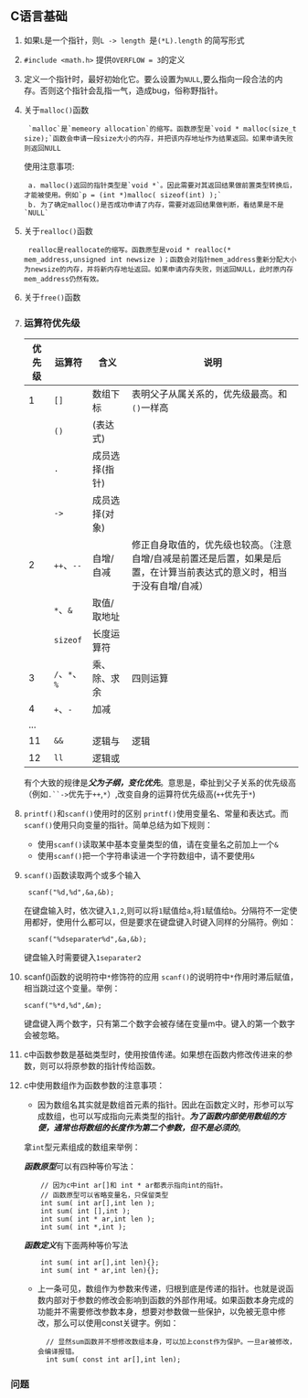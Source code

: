 ## C语言基础 ##
1. 如果`L`是一个指针，则`L -> length `是`(*L).length` 的简写形式
2. `#include <math.h>` 提供`OVERFLOW = 3`的定义
3. 定义一个指针时，最好初始化它。要么设置为`NULL`,要么指向一段合法的内存。否则这个指针会乱指一气，造成bug，俗称野指针。
4. 关于`malloc()`函数
	
		`malloc`是`memeory allocation`的缩写。函数原型是`void * malloc(size_t size);`函数会申请一段size大小的内存，并把该内存地址作为结果返回。如果申请失败则返回NULL
    使用注意事项:

	    a. malloc()返回的指针类型是`void *`。因此需要对其返回结果做前置类型转换后，才能被使用。例如`p = (int *)malloc( sizeof(int) );`
        b. 为了确定malloc()是否成功申请了内存，需要对返回结果做判断，看结果是不是`NULL` 
5. 关于`realloc()`函数
	
		realloc是reallocate的缩写。函数原型是void * realloc(* mem_address,unsigned int newsize )；函数会对指针mem_address重新分配大小为newsize的内存，并将新内存地址返回。如果申请内存失败，则返回NULL，此时原内存mem_address仍然有效。
6. 关于`free()`函数
7. 	
	### 运算符优先级

    | 优先级  | 运算符  | 含义  | 说明   |
    | ------ | ------ |------ |---- |
    | 1      | `[]`   | 数组下标      | 表明父子从属关系的，优先级最高。和`()`一样高
    |        | `()`   | (表达式)      | 
    |        |  `.`   | 成员选择(指针) | 
    |        | `->`   | 成员选择(对象) | 
    | 2      | `++`、`--`  | 自增/自减     | 修正自身取值的，优先级也较高。（注意自增/自减是前置还是后置，如果是后置，在计算当前表达式的意义时，相当于没有自增/自减）
    |        | `*`、`&`    | 取值/取地址   | 
    |        | `sizeof` | 长度运算符    | 
    | 3      | `/`、`*`、`%`| 乘、除、求余 | 四则运算
    | 4      | `+`、`-`   | 加减
    | ...    |
    | 11     | `&&` | 逻辑与  | 逻辑
    | 12     | `ll` | 逻辑或  | 

    有个大致的规律是***父为子纲，变化优先***。意思是，牵扯到父子关系的优先级高（例如`.``->`优先于`++`,`*`）,改变自身的运算符优先级高(`++`优先于`*`)
8. `printf()`和`scanf()`使用时的区别
    `printf()`使用变量名、常量和表达式。而`scanf()`使用只向变量的指针。简单总结为如下规则：
    - 使用`scanf()`读取某中基本变量类型的值，请在变量名之前加上一个`&`
    - 使用`scanf()`把一个字符串读进一个字符数组中，请不要使用`&`
9. `scanf()`函数读取两个或多个输入

        scanf("%d,%d",&a,&b);

    在键盘输入时，依次键入`1,2`,则可以将`1`赋值给`a`,将`1`赋值给`b`。分隔符不一定使用都好，使用什么都可以，但是要求在键盘键入时键入同样的分隔符。例如：

        scanf("%dseparater%d",&a,&b);

    键盘输入时需要键入`1separater2`    
10. scanf()函数的说明符中`*`修饰符的应用
    `scanf()`的说明符中`*`作用时滞后赋值，相当跳过这个变量。举例：

        scanf("%*d,%d",&m);
    
    键盘键入两个数字，只有第二个数字会被存储在变量m中。键入的第一个数字会被忽略。

11. c中函数参数是基础类型时，使用按值传递。如果想在函数内修改传进来的参数，则可以将原参数的指针传给函数。
12. c中使用数组作为函数参数的注意事项：

    - 因为数组名其实就是数组首元素的指针。因此在函数定义时，形参可以写成数组，也可以写成指向元素类型的指针。***为了函数内部使用数组的方便，通常也将数组的长度作为第二个参数，但不是必须的***。
    
    拿`int`型元素组成的数组来举例：
    
    ***函数原型***可以有四种等价写法：

            // 因为c中int ar[]和 int * ar都表示指向int的指针。
            // 函数原型可以省略变量名，只保留类型
            int sum( int ar[],int len );
            int sum( int [],int );
            int sum( int * ar,int len );
            int sum( int *,int );
    
    ***函数定义***有下面两种等价写法

            int sum( int ar[],int len){};
            int sum( int * ar,int len){};
    - 上一条可见，数组作为参数来传递，归根到底是传递的指针。也就是说函数内部对于参数的修改会影响到函数的外部作用域。如果函数本身完成的功能并不需要修改参数本身，想要对参数做一些保护，以免被无意中修改，那么可以使用const关键字。例如：

            // 显然sum函数并不想修改数组本身，可以加上const作为保护。一旦ar被修改，会编译报错。
            int sum( const int ar[],int len);

### 问题